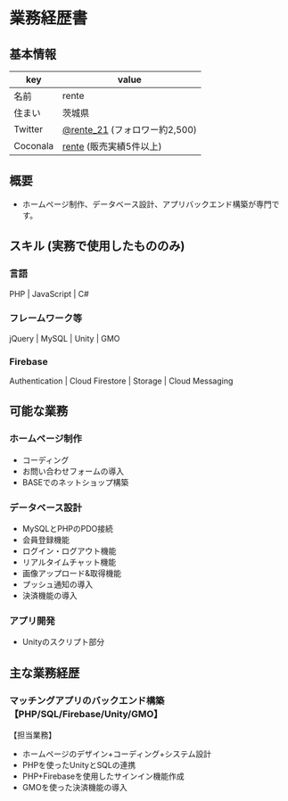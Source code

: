 # 業務経歴書

## 基本情報

|key|value|
|----|----|
|名前|rente|
|住まい|茨城県|
|Twitter|[@rente_21](https://twitter.com/rente_21) (フォロワー約2,500)|
|Coconala|[rente](https://profile.coconala.com/users/1555261) (販売実績5件以上)|

## 概要

- ホームページ制作、データベース設計、アプリバックエンド構築が専門です。

## スキル (実務で使用したもののみ)

### 言語

PHP | JavaScript | C#

### フレームワーク等

jQuery | MySQL | Unity | GMO

### Firebase

Authentication | Cloud Firestore | Storage | Cloud Messaging

## 可能な業務

### ホームページ制作
- コーディング
- お問い合わせフォームの導入
- BASEでのネットショップ構築

### データベース設計
- MySQLとPHPのPDO接続
- 会員登録機能
- ログイン・ログアウト機能
- リアルタイムチャット機能
- 画像アップロード&取得機能
- プッシュ通知の導入
- 決済機能の導入

### アプリ開発
- Unityのスクリプト部分

## 主な業務経歴

### マッチングアプリのバックエンド構築【PHP/SQL/Firebase/Unity/GMO】

【担当業務】
- ホームページのデザイン+コーディング+システム設計
- PHPを使ったUnityとSQLの連携
- PHP+Firebaseを使用したサインイン機能作成
- GMOを使った決済機能の導入
